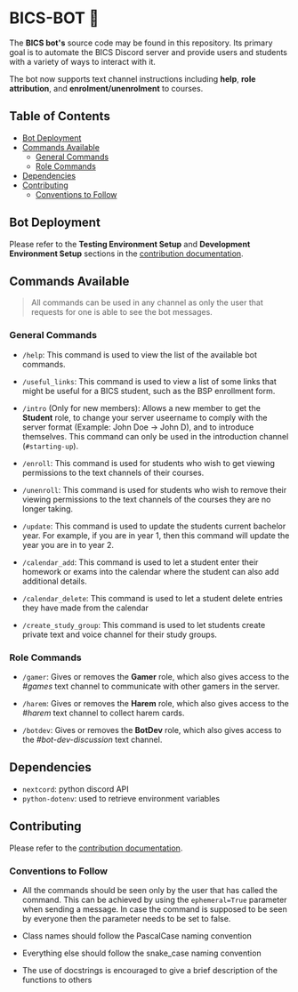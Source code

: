 # BICS-BOT 🤖
The **BICS bot's** source code may be found in this repository. Its primary goal is to automate the BICS Discord server and provide users and students with a variety of ways to interact with it.

The bot now supports text channel instructions including **help**, **role attribution**, and **enrolment/unenrolment** to courses.

## Table of Contents
- [Bot Deployment](#bot-deployment)
- [Commands Available](#commands-available)
    - [General Commands](#general-commands)
    - [Role Commands](#role-commands)
- [Dependencies](#dependencies)
- [Contributing](#contributing)
    - [Conventions to Follow](#conventions-to-follow)

## Bot Deployment
Please refer to the **Testing Environment Setup** and **Development Environment Setup** sections in the [contribution documentation](https://github.com/Luxembourg-Open-Source-Club/BICS-BOT/blob/main/.github/CONTRIBUTING.md).


## Commands Available
> All commands can be used in any channel as only the user that requests for one is able to see the bot messages.

### General Commands
- `/help`: This command is used to view the list of the available bot commands.
  
- `/useful_links`: This command is used to view a list of some links that might be useful for a BICS student, such as the BSP enrollment form.

- `/intro` (Only for new members): Allows a new member to get the **Student** role, to change your server useername to comply with the server format (Example: John Doe -> John D), and to introduce themselves. This command can only be used in the introduction channel (`#starting-up`).

- `/enroll`: This command is used for students who wish to get viewing permissions to the text channels of their courses.

- `/unenroll`: This command is used for students who wish to remove their viewing permissions to the text channels of the courses they are no longer taking.

- `/update`: This command is used to update the students current bachelor year. For example, if you are in year 1, then this command will update the year you are in to year 2.

- `/calendar_add`: This command is used to let a student enter their homework or exams into the calendar where the student can also add additional details.

- `/calendar_delete`: This command is used to let a student delete entries they have made from the calendar

- `/create_study_group`: This command is used to let students create private text and voice channel for their study groups.

### Role Commands

- `/gamer`: Gives or removes the **Gamer** role, which also gives access to the *#games* text channel to communicate with other gamers in the server.

- `/harem`: Gives or removes the **Harem** role, which also gives access to the *#harem* text channel to collect harem cards.

- `/botdev`: Gives or removes the **BotDev** role, which also gives access to the *#bot-dev-discussion* text channel.


## Dependencies
- `nextcord`: python discord API
- `python-dotenv`: used to retrieve environment variables

## Contributing

Please refer to the [contribution documentation](https://github.com/Luxembourg-Open-Source-Club/BICS-BOT/blob/main/.github/CONTRIBUTING.md).

### Conventions to Follow
- All the commands should be seen only by the user that has called the command. This can be achieved by using the `ephemeral=True` parameter when sending a message. 
In case the command is supposed to be seen by everyone then the parameter needs to be set to false.

- Class names should follow the PascalCase naming convention

- Everything else should follow the snake_case naming convention

- The use of docstrings is encouraged to give a brief description of the functions to others 
